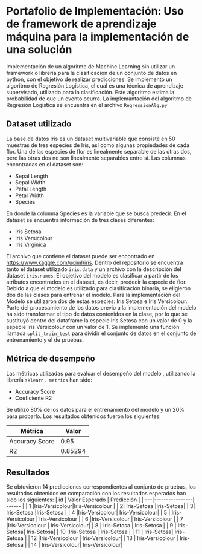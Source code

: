 # Portafolio de Implementación: Uso de framework de aprendizaje máquina para la implementación de una solución
Implementación de un algoritmo de Machine Learning sin utilizar un framework o librería para la clasificación de un conjunto de datos en python, con el objetivo de realizar predicciones.
Se implementó un algoritmo de Regresión Logística, el cual es una técnica de aprendizaje supervisado, utilizado para la clasificación. Este algoritmo estima la probabilidad de que un evento ocurra. La implemantación
del algoritmo de Regresión Logística se encuentra en el archivo `RegressionAlg.py`
## Dataset utilizado
La base de datos Iris es un dataset multivariable que consiste en 50 muestras de tres especies de Iris, así como algunas propiedades de cada flor. Una de las especies de flor es linealmente separable de las otras dos, pero las otras dos no son linealmente separables entre sí. Las columnas encontradas en el dataset son:
* Sepal Length
* Sepal Width
* Petal Length
* Petal Width
* Species

En donde la columna Species es la variable que se busca predecir. En el dataset se encuentra información de tres clases diferentes:
* Iris Setosa
* Iris Versicolour
* Iris Virginica

El archivo que contiene el dataset puede ser encontrado en https://www.kaggle.com/uciml/iris. Dentro del repositorio se encuentra tanto el dataset utilizado `iris.data` y un archivo con la descripción del dataset `iris.names`.
El objetivo del modelo es clasificar a partir de los atributos encontrados en el dataset, es decir, predecir la especie de flor. Debido a que el modelo es utilizado para clasificación binaria, se eligieron dos de las clases para entrenar el modelo. Para la implementación del Modelo se utilizaron dos de estas especies: Iris Setosa e Iris Versicolour. Parte del procesamiento de los datos previo a la implementación del modelo ha sido
transformar el tipo de datos contenidos en la clase, por lo que se sustituyó dentro del dataframe la especie Iris Setosa con un valor de 0 y la especie Iris Versicolour con un valor de 1.
Se implementó una función llamada `split_train_test` para dividir el conjunto de datos en el conjunto de entrenamiento y el de pruebas.




## Métrica de desempeño
Las métricas utilizadas para evaluar el desempeño del modelo , utilizando la librería `sklearn. metrics` han sido:
* Accuracy Score
* Coeficiente R2

Se utilizó 80% de los datos para el entrenamiento del modelo y un 20% para probarlo. Los resultados obtenidos fueron los siguientes:

| Métrica | Valor |
| --------------- | ------ |
| Accuracy Score  | 0.95 |
| R2| 0.85294 |


## Resultados
Se obtuvieron 14 predicciones correspondientes al conjunto de pruebas, los resultados obtenidos en comparación con los resultados esperados han sido los siguientes:
| id | Valor Esperado | Predicción |
| ---|----------------| ------ |
| 1  |Iris-Versicolour|Iris-Versicolour  |
| 2| Iris-Setosa |Iris-Setosa|
| 3|  Iris-Setosa |Iris-Setosa |
| 4 |Iris-Versicolour| Iris-Versicolour|
| 5  | Iris-Versicolour |  Iris-Versicolour  |
| 6  |Iris-Versicolour |  Iris-Versicolour |
| 7  |Iris-Versicolour |   Iris-Versicolour|
| 8  | Iris-Setosa |   Iris-Setosa |
| 9  | Iris-Setosa|   Iris-Setosa|
| 10  |Iris-Setosa |  Iris-Setosa |
| 11 | Iris-Setosa|   Iris-Setosa |
| 12  |Iris-Versicolour | Iris-Versicolour|
| 13  | Iris-Versicolour |  Iris-Setosa |
| 14  | Iris-Versicolour|   Iris-Versicolour|
